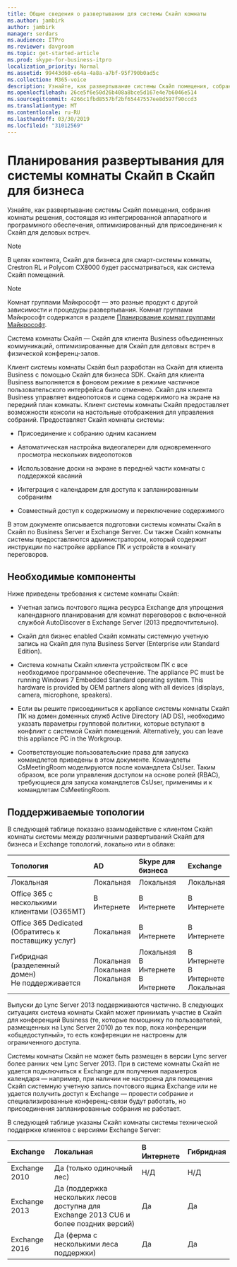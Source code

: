 ```yaml
---
title: Общие сведения о развертывании для системы Скайп комнаты
ms.author: jambirk
author: jambirk
manager: serdars
ms.audience: ITPro
ms.reviewer: davgroom
ms.topic: get-started-article
ms.prod: skype-for-business-itpro
localization_priority: Normal
ms.assetid: 99443d60-e64a-4a8a-a7bf-95f790b0ad5c
ms.collection: M365-voice
description: Узнайте, как развертывание системы Скайп помещения, собрания комнаты решения, состоящая из интегрированной аппаратного и программного обеспечения, оптимизированный для присоединения к Скайп для деловых встреч.
ms.openlocfilehash: 26ce5f6e50d26b408a8bce5d167e4e7b6046e514
ms.sourcegitcommit: 4266c1fbd8557bf2bf65447557ee8d597f90ccd3
ms.translationtype: MT
ms.contentlocale: ru-RU
ms.lasthandoff: 03/30/2019
ms.locfileid: "31012569"
---
```

# <a name="deployment-planning-for-skype-room-system-in-skype-for-business"></a>Планирования развертывания для системы комнаты Скайп в Скайп для бизнеса
 
Узнайте, как развертывание системы Скайп помещения, собрания комнаты решения, состоящая из интегрированной аппаратного и программного обеспечения, оптимизированный для присоединения к Скайп для деловых встреч.
  
> [!NOTE]
> В целях контента, Скайп для бизнеса для смарт-системы комнаты, Crestron RL и Polycom CX8000 будет рассматриваться, как система Скайп помещений. 

> [!NOTE]
> Комнат группами Майкрософт — это разные продукт с другой зависимости и процедуры развертывания. Комнат группами Майкрософт содержатся в разделе [Планирование комнат группами Майкрософт](../../plan-your-deployment/clients-and-devices/skype-room-systems-v2-0.md).
  
 Система комнаты Скайп — Скайп для клиента Business объединенных коммуникаций, оптимизированные для Скайп для деловых встреч в физической конференц-залов.
  
Клиент системы комнаты Скайп был разработан на Скайп для клиента Business с помощью Скайп для бизнеса SDK. Скайп для клиента Business выполняется в фоновом режиме в режиме частичное пользовательского интерфейса было отменено. Скайп для клиента Business управляет видеопотоков и сцена содержимого на экране на передний план комнаты. Клиент системы комнаты Скайп предоставляет возможности консоли на настольные отображения для управления собраний. Предоставляет Скайп комнаты системы: 
  
- Присоединение к собранию одним касанием
    
- Автоматическая настройка видеогалереи для одновременного просмотра нескольких видеопотоков 
    
- Использование доски на экране в передней части комнаты с поддержкой касаний 
    
- Интеграция с календарем для доступа к запланированным собраниям
    
- Совместный доступ к содержимому и переключение содержимого 
    
В этом документе описывается подготовки системы комнаты Скайп в Скайп по Business Server и Exchange Server. См также Скайп комнаты системы предоставляются администратором, который содержит инструкции по настройке appliance ПК и устройств в комнату переговоров. 
  
## <a name="prerequisites"></a>Необходимые компоненты

Ниже приведены требования к системе комнаты Скайп: 
  
- Учетная запись почтового ящика ресурса Exchange для упрощения календарного планирования для комнат переговоров с включенной службой AutoDiscover в Exchange Server (2013 предпочтительно).
    
- Скайп для бизнес enabled Скайп комнаты системную учетную запись на Скайп для пула Business Server (Enterprise или Standard Edition).
    
- Система комнаты Скайп клиента устройством ПК с все необходимое программное обеспечение. The appliance PC must be running Windows 7 Embedded Standard operating system. This hardware is provided by OEM partners along with all devices (displays, camera, microphone, speakers).
    
- Если вы решите присоединиться к appliance системы комнаты Скайп ПК на домен доменных служб Active Directory (AD DS), необходимо указать параметры групповой политики, которые вступают в конфликт с системой Скайп помещений. Alternatively, you can leave this appliance PC in the Workgroup. 
    
- Соответствующие пользовательские права для запуска командлетов приведены в этом документе. Командлеты CsMeetingRoom моделируются после командлета CsUser. Таким образом, все роли управления доступом на основе ролей (RBAC), требующиеся для запуска командлетов CsUser, применимы и к командлетам CsMeetingRoom. 
    
## <a name="supported-topologies"></a>Поддерживаемые топологии

В следующей таблице показано взаимодействие с клиентом Скайп комнаты системы между различными развертываний Скайп для бизнеса и Exchange топологий, локально или в облаке: 
  

|**Топология**|**AD**|**Skype для бизнеса**|**Exchange**|
|:-----|:-----|:-----|:-----|
|Локальная  <br/> |Локальная  <br/> |Локальная  <br/> |Локальная  <br/> |
|Office 365 с несколькими клиентами (O365MT)  <br/> |В Интернете  <br/> |В Интернете  <br/> |В Интернете  <br/> |
|Office 365 Dedicated  <br/> (Обратитесь к поставщику услуг)  <br/> |Локальная  <br/> |В Интернете  <br/> |В Интернете  <br/> |
|Гибридная (разделенный домен)  <br/> Не поддерживается  <br/> |Локальная  <br/> Локальная  <br/> Локальная  <br/> |Локальная  <br/> В Интернете  <br/> В Интернете  <br/> |В Интернете  <br/> В Интернете  <br/> Локальная  <br/> |
   
Выпуски до Lync Server 2013 поддерживаются частично. В следующих ситуациях система комнаты Скайп может принимать участие в Скайп для конференций Business (те, которые помощнику по пользователей, размещенных на Lync Server 2010) до тех пор, пока конференции «общедоступный», то есть конференции не настроены для ограниченного доступа. 
  
Системы комнаты Скайп не может быть размещен в версии Lync server более ранних чем Lync Server 2013. При в системе комнаты Скайп не удается подключиться к Exchange для получения параметров календаря — например, при наличии не настроена для помещения Скайп системную учетную запись почтового ящика Exchange или не удается получить доступ к Exchange — провести собрание и специализированные конференц-связи будут работать, но присоединения запланированные собрания не работает. 
  
В следующей таблице указаны Скайп комнаты системы технической поддержке клиентов с версиями Exchange Server: 
  

|**Exchange**|**Локальная**|**В Интернете**|**Гибридная**|
|:-----|:-----|:-----|:-----|
|Exchange 2010  <br/> |Да (только одиночный лес)  <br/> |Н/Д  <br/> |Н/Д  <br/> |
|Exchange 2013  <br/> |Да (поддержка нескольких лесов доступна для Exchange 2013 CU6 и более поздних версий)  <br/> |Да  <br/> |Да   <br/> |
|Exchange 2016  <br/> |Да (ферма с несколькими леса поддержки)  <br/> |Да   <br/> |Да  <br/> |
   

